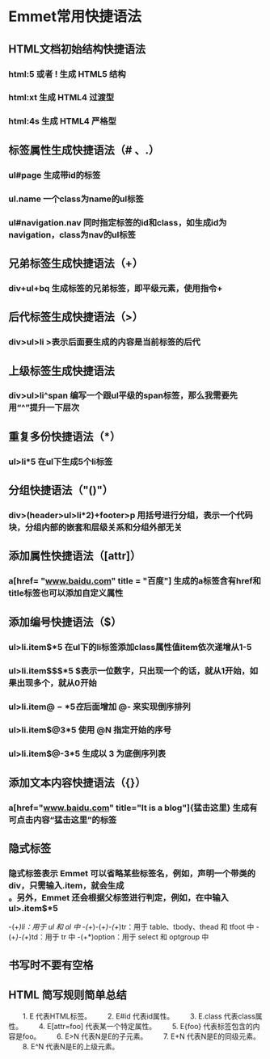 # Emmet常用快捷语法

##  HTML文档初始结构快捷语法
### html:5 或者 ! 生成 HTML5 结构
### html:xt 生成 HTML4 过渡型
### html:4s 生成 HTML4 严格型

##  标签属性生成快捷语法（# 、.）
### ul#page 生成带id的标签
### ul.name 一个class为name的ul标签
### ul#navigation.nav 同时指定标签的id和class，如生成id为navigation，class为nav的ul标签

##  兄弟标签生成快捷语法（+）
### div+ul+bq 生成标签的兄弟标签，即平级元素，使用指令+

##  后代标签生成快捷语法（>）
### div>ul>li >表示后面要生成的内容是当前标签的后代

##  上级标签生成快捷语法
### div>ul>li^span  编写一个跟ul平级的span标签，那么我需要先用“^”提升一下层次

##  重复多份快捷语法（*）
### ul>li*5 在ul下生成5个li标签

##  分组快捷语法（"()"）
### div>(header>ul>li*2)+footer>p 用括号进行分组，表示一个代码块，分组内部的嵌套和层级关系和分组外部无关

##  添加属性快捷语法（[attr]）
### a[href= "www.baidu.com" title = "百度"]  生成的a标签含有href和title标签也可以添加自定义属性

##  添加编号快捷语法（$）
### ul>li.item$*5 在ul下的li标签添加class属性值item依次递增从1-5
### ul>li.item$$$*5 $表示一位数字，只出现一个的话，就从1开始，如果出现多个，就从0开始
### ul>li.item$@-*5 在$后面增加 @- 来实现倒序排列
### ul>li.item$@3*5 使用 @N 指定开始的序号
### ul>li.item$@-3*5 生成以 3 为底倒序列表

##  添加文本内容快捷语法（{}）
### a[href="www.baidu.com" title="It is a blog"]{猛击这里} 生成有可点击内容“猛击这里”的标签

##  隐式标签
### 隐式标签表示 Emmet 可以省略某些标签名，例如，声明一个带类的div，只需输入.item，就会生成<div class="item"></div>。另外，Emmet 还会根据父标签进行判定，例如，在中输入ul>.item$*5

-(+*)li：用于 ul 和 ol 中
-(+*)-(+*)-(+*)tr：用于 table、tbody、thead 和 tfoot 中
-(+*)-(+*)td：用于 tr 中
-(+*)option：用于 select 和 optgroup 中

## 书写时不要有空格
## HTML 简写规则简单总结
　　1. E 代表HTML标签。
　　2. E#id 代表id属性。
　　3. E.class 代表class属性。
　　4. E[attr=foo] 代表某一个特定属性。
　　5. E{foo} 代表标签包含的内容是foo。
　　6. E>N 代表N是E的子元素。
　　7. E+N 代表N是E的同级元素。
　　8. E^N 代表N是E的上级元素。
